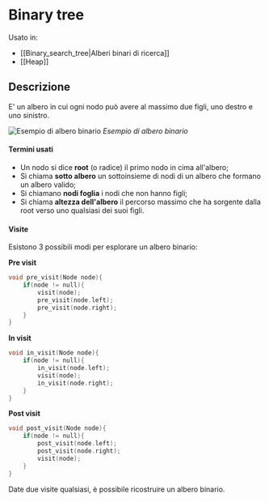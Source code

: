 # Binary tree
Usato in:
- [[Binary_search_tree|Alberi binari di ricerca]]
- [[Heap]]

## Descrizione
E' un albero in cui ogni nodo può avere al massimo due figli, uno destro e uno sinistro.

![Esempio di albero binario](https://www.geeksforgeeks.org/wp-content/uploads/binary-tree-to-DLL.png)
*Esempio di albero binario*

#### Termini usati
- Un nodo si dice **root** (o radice) il primo nodo in cima all'albero;
- Si chiama **sotto albero** un sottoinsieme di nodi di un albero che formano un albero valido;
- Si chiamano **nodi foglia** i nodi che non hanno figli;
- Si chiama **altezza dell'albero** il percorso massimo che ha sorgente dalla root verso uno qualsiasi dei suoi figli.

#### Visite
Esistono 3 possibili modi per esplorare un albero binario:

**Pre visit**
````c
void pre_visit(Node node){
	if(node != null){
		visit(node);
		pre_visit(node.left);
		pre_visit(node.right);	
	}
}
````

**In visit**
````c
void in_visit(Node node){
	if(node != null){
		in_visit(node.left);
		visit(node);
		in_visit(node.right);	
	}
}
````

**Post visit**
````c
void post_visit(Node node){
	if(node != null){
		post_visit(node.left);
		post_visit(node.right);
		visit(node);	
	}
}
````

Date due visite qualsiasi, è possibile ricostruire un albero binario.
